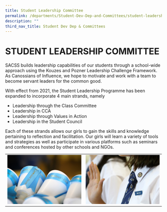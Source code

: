 ```yaml
---
title: Student Leadership Committee
permalink: /departments/Student-Dev-Dep-and-Committees/student-leadership-committee/
description: ""
third_nav_title: Student Dev Dep & Committees
---
```

# STUDENT LEADERSHIP COMMITTEE

SACSS builds leadership capabilities of our students through a school-wide approach using the Kouzes and Pozner Leadership Challenge Framework. As Canossians of Influence, we hope to motivate and work with a team to become servant leaders for the common good. 

With effect from 2021, the Student Leadership Programme has been expanded to incorporate 4 main strands, namely

*   Leadership through the Class Committee
*   Leadership in CCA
*   Leadership through Values in Action 
*   Leadership in the Student Council

Each of these strands allows our girls to gain the skills and knowledge pertaining to reflection and facilitation. Our girls will learn a variety of tools and strategies as well as participate in various platforms such as seminars and conferences hosted by other schools and NGOs.

|   |   |
|---|---|
| ![](/images/Departments/Student%20Dev%20Dep%20&%20Committees/SAC_0077-scaled.jpg)  |![](/images/Departments/Student%20Dev%20Dep%20&%20Committees/SAC_0410-scaled.jpg)   |